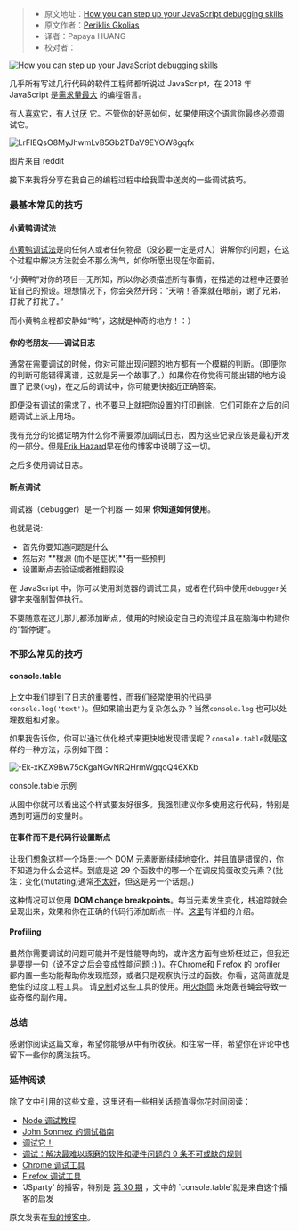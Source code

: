 > - 原文地址：[How you can step up your JavaScript debugging skills](https://www.freecodecamp.org/news/stepping-up-your-javascript-debugging-skills-cb37355ea9a9/)
> - 原文作者：[Periklis Gkolias](https://www.freecodecamp.org/news/author/periklis-gkolias/)
> - 译者：Papaya HUANG
> - 校对者：

![How you can step up your JavaScript debugging skills](https://cdn-media-1.freecodecamp.org/images/1*e3eGMlHCBdhS6Sv9rlEJXg.png)

几乎所有写过几行代码的软件工程师都听说过 JavaScript，在 2018 年 JavaScript 是[需求量最大](https://www.codingdojo.com/blog/7-most-in-demand-programming-languages-of-2018/) 的编程语言。

有人[喜欢](https://dev.to/gentlemanoi/why-i-love-javascript-9bg)它，有人[讨厌](https://www.reddit.com/r/webdev/comments/4jf7m0/why_is_javascript_used_extensively_and_hated_at/) 它。不管你的好恶如何，如果使用这个语言你最终必须调试它。

![LrFIEQsO8MyJhwmLvB5Gb2TDaV9EYOW8gqfx](https://cdn-media-1.freecodecamp.org/images/LrFIEQsO8MyJhwmLvB5Gb2TDaV9EYOW8gqfx)

图片来自 reddit

接下来我将分享在我自己的编程过程中给我雪中送炭的一些调试技巧。

### 最基本常见的技巧

#### 小黄鸭调试法

[小黄鸭调试法](https://en.wikipedia.org/wiki/Rubber_duck_debugging)是向任何人或者任何物品（没必要一定是对人）讲解你的问题，在这个过程中解决方法就会不那么淘气，如你所愿出现在你面前。

“小黄鸭”对你的项目一无所知，所以你必须描述所有事情，在描述的过程中还要验证自己的预设。理想情况下，你会突然开窍：“天呐！答案就在眼前，谢了兄弟，打扰了打扰了。”

而小黄鸭全程都安静如“鸭”，这就是神奇的地方！：）

#### 你的老朋友——调试日志

通常在需要调试的时候，你对可能出现问题的地方都有一个模糊的判断。（即便你的判断可能错得离谱，这就是另一个故事了。）如果你在你觉得可能出错的地方设置了记录(log)，在之后的调试中，你可能更快接近正确答案。

即便没有调试的需求了，也不要马上就把你设置的打印删除，它们可能在之后的问题调试上派上用场。

我有充分的论据证明为什么你不需要添加调试日志，因为这些记录应该是最初开发的一部分。但是[Erik Hazard](http://vasir.net/blog/programming/how-logging-made-me-a-better-developer)早在他的博客中说明了这一切。

之后多使用调试日志。

#### 断点调试

调试器（debugger）是一个利器 — 如果 **你知道如何使用**。

也就是说:

- 首先你要知道问题是什么
- 然后对 **根源 (而不是症状)**有一些预判
- 设置断点去验证或者推翻假设

在 JavaScript 中，你可以使用浏览器的调试工具，或者在代码中使用`debugger`关键字来强制暂停执行。

不要随意在这儿那儿都添加断点，使用的时候设定自己的流程并且在脑海中构建你的“暂停键”。

### 不那么常见的技巧

#### console.table

上文中我们提到了日志的重要性，而我们经常使用的代码是`console.log('text')`。但如果输出更为复杂怎么办？当然`console.log` 也可以处理数组和对象。

如果我告诉你，你可以通过优化格式来更快地发现错误呢？`console.table`就是这样的一种方法，示例如下图：

![-Ek-xKZX9Bw75cKgaNGvNRQHrmWgqoQ46XKb](https://cdn-media-1.freecodecamp.org/images/-Ek-xKZX9Bw75cKgaNGvNRQHrmWgqoQ46XKb)

console.table 示例

从图中你就可以看出这个样式要友好很多。我强烈建议你多使用这行代码，特别是遇到可遍历的变量时。

#### 在事件而不是代码行设置断点

让我们想象这样一个场景:一个 DOM 元素断断续续地变化，并且值是错误的，你不知道为什么会这样。到底是这 29 个函数中的哪一个在调皮捣蛋改变元素？(批注：变化(mutating)通常[不太好](https://slemgrim.com/mutate-or-not-to-mutate/)，但这是另一个话题。)

这种情况可以使用 **DOM change breakpoints**。每当元素发生变化，栈追踪就会呈现出来，效果和你在正确的代码行添加断点一样。[这里](https://developers.google.com/web/tools/chrome-devtools/javascript/breakpoints#dom)有详细的介绍。

#### Profiling

虽然你需要调试的问题可能并不是性能导向的，或许这方面有些矫枉过正，但我还是要提一句（说不定之后会变成性能问题 :) )。在[Chrome](https://developers.google.com/web/tools/chrome-devtools/rendering-tools/js-execution)和 [Firefox](https://developer.mozilla.org/en-US/docs/Mozilla/Performance/Profiling_with_the_Built-in_Profiler) 的 profiler 都内置一些功能帮助你发现瓶颈，或者只是观察执行过的函数。你看，这简直就是绝佳的过度工程工具。 请[克制](https://developers.google.com/web/tools/chrome-devtools/evaluate-performance/)对这些工具的使用。用[火炮筒](https://answers.yahoo.com/question/index?qid=20111106222906AAUSWkm) 来炮轰苍蝇会导致一些奇怪的副作用。

### 总结

感谢你阅读这篇文章，希望你能够从中有所收获。和往常一样，希望你在评论中也留下一些你的魔法技巧。

### 延伸阅读

除了文中引用的这些文章，这里还有一些相关话题值得你花时间阅读：

- [Node 调试教程](https://nodejs.org/en/docs/guides/debugging-getting-started/)
- [John Sonmez 的调试指南](https://simpleprogrammer.com/effective-debugging/)
- [调试它！](https://amzn.to/2lC7kD3)
- [调试：解决最难以琢磨的软件和硬件问题的 9 条不可或缺的规则](https://amzn.to/2IrgI5t)
- [Chrome 调试工具](https://developers.google.com/web/tools/chrome-devtools/javascript/)
- [Firefox 调试工具](https://developer.mozilla.org/en-US/docs/Tools/Debugger)
- ‘JSparty’ 的播客，特别是 [第 30 期](https://overcast.fm/+Id5XDQtKY) ，文中的 \`console.table\`就是来自这个播客的启发

原文发表在[我的博客中](http://perigk.github.io)。
